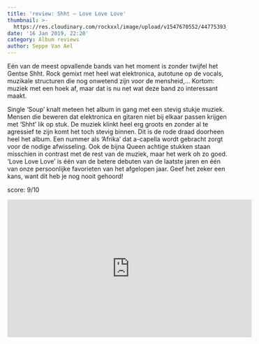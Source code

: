 ```yaml
---
title: 'review: Shht – Love Love Love'
thumbnail: >-
  https://res.cloudinary.com/rockxxl/image/upload/v1547670552/44775393_2178716049035263_2611977742517796864_n.jpg
date: '16 Jan 2019, 22:20'
category: Album reviews
author: Seppe Van Ael
---
```

Eén van de meest opvallende bands van het moment is zonder twijfel het Gentse Shht. Rock gemixt met heel wat elektronica, autotune op de vocals, muzikale structuren die nog onwetend zijn voor de mensheid,… Kortom: muziek met een hoek af, maar dat is nu net wat deze band zo interessant maakt.

Single ‘Soup’ knalt meteen het album in gang met een stevig stukje muziek. Mensen die beweren dat elektronica en gitaren niet bij elkaar passen krijgen met ‘Shht’ lik op stuk. De muziek klinkt heel erg groots en zonder al te agressief te zijn komt het toch stevig binnen. Dit is de rode draad doorheen heel het album. Een nummer als ‘Afrika’ dat a-capella wordt gebracht zorgt voor de nodige afwisseling. Ook de bijna Queen achtige stukken staan misschien in contrast met de rest van de muziek, maar het werk oh zo goed. ‘Love Love Love’ is één van de betere debuten van de laatste jaren en één van onze persoonlijke favorieten van het afgelopen jaar. Geef het zeker een kans, want dit heb je nog nooit gehoord!  

score: 9/10

<iframe width="560" height="315" src="https://www.youtube.com/embed/Il6WZUEh0dA" frameborder="0" allow="accelerometer; autoplay; encrypted-media; gyroscope; picture-in-picture" allowfullscreen></iframe>
